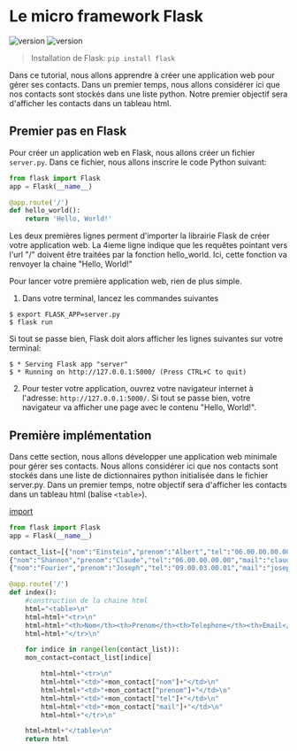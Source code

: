 # Le micro framework Flask

![version](https://img.shields.io/badge/flask-v0.12.2-brightgreen.svg)
![version](https://img.shields.io/badge/python-v3.4-brightgreen.svg)

> Installation de Flask: `pip install flask`

Dans ce tutorial, nous allons apprendre à créer une application web pour gérer ses contacts. Dans un premier temps, nous allons considérer ici que nos contacts sont stockés dans une liste python. Notre premier objectif sera d'afficher les contacts dans un tableau html.

## Premier pas en Flask 

Pour créer un application web en Flask, nous allons créer un fichier `server.py`. Dans ce fichier, nous allons inscrire le code Python suivant:

```python
from flask import Flask
app = Flask(__name__)

@app.route('/')
def hello_world():
    return 'Hello, World!'
```

Les deux premières lignes perment d'importer la librairie Flask de créer votre application web. La 4ieme ligne indique que les requêtes pointant vers l'url "/" doivent être traitées par la fonction hello_world. Ici, cette fonction va renvoyer la chaine "Hello, World!"

Pour lancer votre première application web, rien de plus simple. 

1. Dans votre terminal, lancez les commandes suivantes

```
$ export FLASK_APP=server.py
$ flask run
```

Si tout se passe bien, Flask doit alors afficher les lignes suivantes sur votre terminal:

```
$ * Serving Flask app "server"
$ * Running on http://127.0.0.1:5000/ (Press CTRL+C to quit)
```

2. Pour tester votre application, ouvrez votre navigateur internet à l'adresse: `http://127.0.0.1:5000/`. Si tout se passe bien, votre navigateur va afficher une page avec le contenu "Hello, World!".

## Première implémentation

Dans cette section, nous allons développer une application web minimale pour gérer ses contacts. Nous allons considérer ici que nos contacts sont stockés dans une liste de dictionnaires python initialisée dans le fichier server.py. Dans un premier temps, notre objectif sera d'afficher les contacts dans un tableau html (balise `<table>`).


[import](./src/src2/server.py)

```python
from flask import Flask
app = Flask(__name__)

contact_list=[{"nom":"Einstein","prenom":"Albert","tel":"06.00.00.00.00","mail":"albert@e_mc2.com"},
{"nom":"Shannon","prenom":"Claude","tel":"06.00.00.00.00","mail":"claude&fe_sup_2fmax.com"},
{"nom":"Fourier","prenom":"Joseph","tel":"09.00.03.00.01","mail":"joseph&ma_serie.fr"}]

@app.route('/')
def index():
    #construction de la chaine html
    html="<table>\n"
    html=html+"<tr>\n"
    html=html+"<th>Nom</th><th>Prenom</th><th>Telephone</th><th>Email</th>"
    html=html+"</tr>\n"

    for indice in range(len(contact_list)):
    mon_contact=contact_list[indice]

        html=html+"<tr>\n"
        html=html+"<td>"+mon_contact["nom"]+"</td>\n"
        html=html+"<td>"+mon_contact["prenom"]+"</td>\n"
        html=html+"<td>"+mon_contact["tel"]+"</td>\n"
        html=html+"<td>"+mon_contact["mail"]+"</td>\n"
        html=html+"</tr>\n"

    html=html+"</table>\n"
    return html
```







